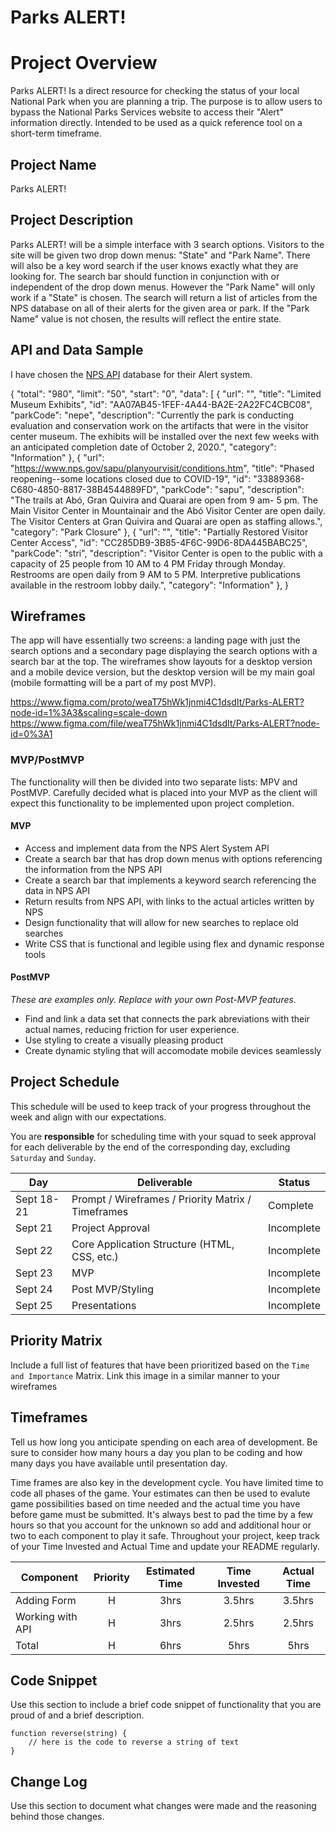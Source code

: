 # Parks ALERT!

# Project Overview

Parks ALERT! Is a direct resource for checking the status of your local National Park when you are planning a trip. The purpose is to allow users to bypass the National Parks Services website to access their "Alert" information directly. Intended to be used as a quick reference tool on a short-term timeframe.

## Project Name

Parks ALERT!

## Project Description

Parks ALERT! will be a simple interface with 3 search options. Visitors to the site will be given two drop down menus: "State" and "Park Name". There will also be a key word search if the user knows exactly what they are looking for. The search bar should function in conjunction with or independent of the drop down menus. However the "Park Name" will only work if a "State" is chosen. The search will return a list of articles from the NPS database on all of their alerts for the given area or park. If the "Park Name" value is not chosen, the results will reflect the entire state. 


## API and Data Sample

I have chosen the [NPS API](https://developer.nps.gov/api/v1/alerts?stateCode=&api_key=h8NDokUnuZXPqh77nLY0qfs7oRjNuYXJvhq3dbqG) database for their Alert system.

{
    "total": "980",
    "limit": "50",
    "start": "0",
    "data": [
        {
            "url": "",
            "title": "Limited Museum Exhibits",
            "id": "AA07AB45-1FEF-4A44-BA2E-2A22FC4CBC08",
            "parkCode": "nepe",
            "description": "Currently the park is conducting evaluation and conservation work on the artifacts that were in the visitor center museum. The exhibits will be installed over the next few weeks with an anticipated completion date of October 2, 2020.",
            "category": "Information"
        },
        {
            "url": "https://www.nps.gov/sapu/planyourvisit/conditions.htm",
            "title": "Phased reopening--some locations closed due to COVID-19",
            "id": "33889368-C680-4850-8817-38B4544889FD",
            "parkCode": "sapu",
            "description": "The trails at Abó, Gran Quivira and Quarai are open from 9 am- 5 pm. The Main Visitor Center in Mountainair and the Abó Visitor Center are open daily. The Visitor Centers at Gran Quivira and Quarai are open as staffing allows.",
            "category": "Park Closure"
        },
        {
            "url": "",
            "title": "Partially Restored Visitor Center Access",
            "id": "CC285DB9-3B85-4F6C-99D6-8DA445BABC25",
            "parkCode": "stri",
            "description": "Visitor Center is open to the public with a capacity of 25 people from 10 AM to 4 PM Friday through Monday. Restrooms are open daily from 9 AM to 5 PM. Interpretive publications available in the restroom lobby daily.",
            "category": "Information"
        },
}

## Wireframes

The app will have essentially two screens: a landing page with just the search options and a secondary page displaying the search options with a search bar at the top. The wireframes show layouts for a desktop version and a mobile device version, but the desktop version will be my main goal (mobile formatting will be a part of my post MVP).

https://www.figma.com/proto/weaT75hWk1jnmi4C1dsdIt/Parks-ALERT?node-id=1%3A3&scaling=scale-down
https://www.figma.com/file/weaT75hWk1jnmi4C1dsdIt/Parks-ALERT?node-id=0%3A1

### MVP/PostMVP

The functionality will then be divided into two separate lists: MPV and PostMVP.  Carefully decided what is placed into your MVP as the client will expect this functionality to be implemented upon project completion.  

#### MVP 

- Access and implement data from the NPS Alert System API 
- Create a search bar that has drop down menus with options referencing the information from the NPS API
- Create a search bar that implements a keyword search referencing the data in NPS API
- Return results from NPS API, with links to the actual articles written by NPS
- Design functionality that will allow for new searches to replace old searches 
- Write CSS that is functional and legible using flex and dynamic response tools

#### PostMVP  
*These are examples only. Replace with your own Post-MVP features.*

- Find and link a data set that connects the park abreviations with their actual names, reducing friction for user experience.
- Use styling to create a visually pleasing product
- Create dynamic styling that will accomodate mobile devices seamlessly

## Project Schedule

This schedule will be used to keep track of your progress throughout the week and align with our expectations.  

You are **responsible** for scheduling time with your squad to seek approval for each deliverable by the end of the corresponding day, excluding `Saturday` and `Sunday`.

|  Day | Deliverable | Status
|---|---| ---|
|Sept 18-21| Prompt / Wireframes / Priority Matrix / Timeframes | Complete
|Sept 21| Project Approval | Incomplete
|Sept 22| Core Application Structure (HTML, CSS, etc.) | Incomplete
|Sept 23| MVP | Incomplete
|Sept 24| Post MVP/Styling | Incomplete
|Sept 25| Presentations | Incomplete

## Priority Matrix

Include a full list of features that have been prioritized based on the `Time and Importance` Matrix.  Link this image in a similar manner to your wireframes

## Timeframes

Tell us how long you anticipate spending on each area of development. Be sure to consider how many hours a day you plan to be coding and how many days you have available until presentation day.

Time frames are also key in the development cycle.  You have limited time to code all phases of the game.  Your estimates can then be used to evalute game possibilities based on time needed and the actual time you have before game must be submitted. It's always best to pad the time by a few hours so that you account for the unknown so add and additional hour or two to each component to play it safe. Throughout your project, keep track of your Time Invested and Actual Time and update your README regularly.

| Component | Priority | Estimated Time | Time Invested | Actual Time |
| --- | :---: |  :---: | :---: | :---: |
| Adding Form | H | 3hrs| 3.5hrs | 3.5hrs |
| Working with API | H | 3hrs| 2.5hrs | 2.5hrs |
| Total | H | 6hrs| 5hrs | 5hrs |

## Code Snippet

Use this section to include a brief code snippet of functionality that you are proud of and a brief description.  

```
function reverse(string) {
	// here is the code to reverse a string of text
}
```

## Change Log
 Use this section to document what changes were made and the reasoning behind those changes.  

